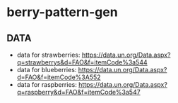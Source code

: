 # berry-pattern-gen
## DATA
- data for strawberries: https://data.un.org/Data.aspx?q=strawberrys&d=FAO&f=itemCode%3a544
- data for blueberries: https://data.un.org/Data.aspx?d=FAO&f=itemCode%3A552
- data for raspberries: https://data.un.org/Data.aspx?q=raspberry&d=FAO&f=itemCode%3a547
